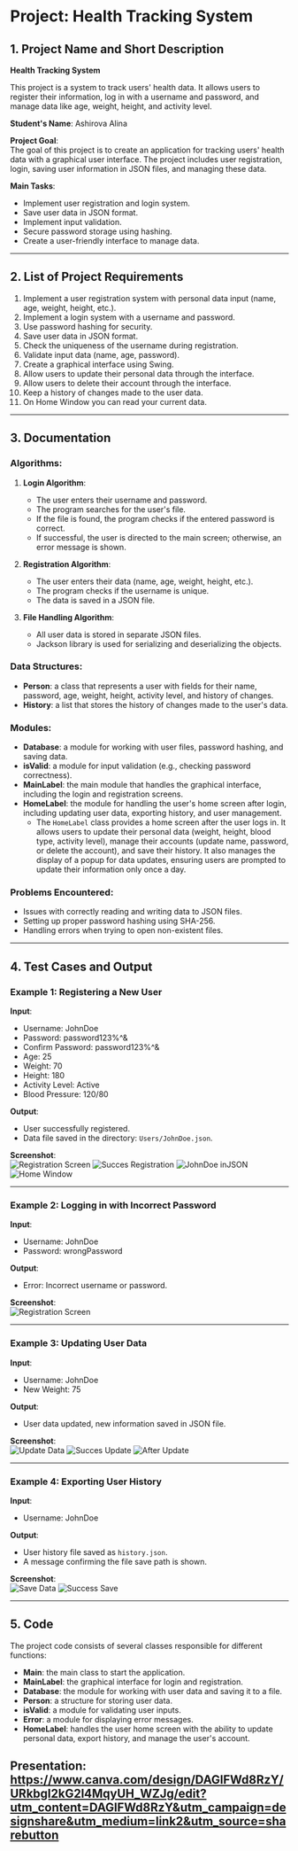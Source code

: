 # Project: Health Tracking System

## 1. Project Name and Short Description

**Health Tracking System**

This project is a system to track users' health data. It allows users to register their information, log in with a username and password, and manage data like age, weight, height, and activity level.

**Student's Name**: Ashirova Alina

**Project Goal**:  
The goal of this project is to create an application for tracking users' health data with a graphical user interface. The project includes user registration, login, saving user information in JSON files, and managing these data.

**Main Tasks**:
- Implement user registration and login system.
- Save user data in JSON format.
- Implement input validation.
- Secure password storage using hashing.
- Create a user-friendly interface to manage data.

---

## 2. List of Project Requirements

1. Implement a user registration system with personal data input (name, age, weight, height, etc.).
2. Implement a login system with a username and password.
3. Use password hashing for security.
4. Save user data in JSON format.
5. Check the uniqueness of the username during registration.
6. Validate input data (name, age, password).
7. Create a graphical interface using Swing.
8. Allow users to update their personal data through the interface.
9. Allow users to delete their account through the interface.
10. Keep a history of changes made to the user data.
11. On Home Window you can read your current data.
---

## 3. Documentation

### Algorithms:
1. **Login Algorithm**:
   - The user enters their username and password.
   - The program searches for the user's file.
   - If the file is found, the program checks if the entered password is correct.
   - If successful, the user is directed to the main screen; otherwise, an error message is shown.

2. **Registration Algorithm**:
   - The user enters their data (name, age, weight, height, etc.).
   - The program checks if the username is unique.
   - The data is saved in a JSON file.

3. **File Handling Algorithm**:
   - All user data is stored in separate JSON files.
   - Jackson library is used for serializing and deserializing the objects.

### Data Structures:
- **Person**: a class that represents a user with fields for their name, password, age, weight, height, activity level, and history of changes.
- **History**: a list that stores the history of changes made to the user's data.

### Modules:
- **Database**: a module for working with user files, password hashing, and saving data.
- **isValid**: a module for input validation (e.g., checking password correctness).
- **MainLabel**: the main module that handles the graphical interface, including the login and registration screens.
- **HomeLabel**: the module for handling the user's home screen after login, including updating user data, exporting history, and user management.
  - The `HomeLabel` class provides a home screen after the user logs in. It allows users to update their personal data (weight, height, blood type, activity level), manage their accounts (update name, password, or delete the account), and save their history. It also manages the display of a popup for data updates, ensuring users are prompted to update their information only once a day.

### Problems Encountered:
- Issues with correctly reading and writing data to JSON files.
- Setting up proper password hashing using SHA-256.
- Handling errors when trying to open non-existent files.

---

## 4. Test Cases and Output

### Example 1: Registering a New User
**Input**:
- Username: JohnDoe
- Password: password123%^&
- Confirm Password: password123%^&
- Age: 25
- Weight: 70
- Height: 180
- Activity Level: Active
- Blood Pressure: 120/80

**Output**:
- User successfully registered.
- Data file saved in the directory: `Users/JohnDoe.json`.

**Screenshot**:  
![Registration Screen](images/Registration.png)
![Succes Registration](images/SuccesRegistration.png)
![JohnDoe inJSON](images/JohnDoe_inJSON.png)
![Home Window](images/HomeWindow.png)

---

### Example 2: Logging in with Incorrect Password
**Input**:
- Username: JohnDoe
- Password: wrongPassword

**Output**:
- Error: Incorrect username or password.

**Screenshot**:  
![Registration Screen](images/Error_Login.png)

---

### Example 3: Updating User Data
**Input**:
- Username: JohnDoe
- New Weight: 75

**Output**:
- User data updated, new information saved in JSON file.

**Screenshot**:  
![Update Data](images/Update_Data.png)
![Succes Update](images/Succes_Update.png)
![After Update](images/AfterUpdate.png)

---


### Example 4: Exporting User History
**Input**:
- Username: JohnDoe

**Output**:
- User history file saved as `history.json`.
- A message confirming the file save path is shown.

**Screenshot**:  
![Save Data](images/SaveData.png)
![Success Save](images/SuccesSave.png)

---


## 5. Code

The project code consists of several classes responsible for different functions:
- **Main**: the main class to start the application.
- **MainLabel**: the graphical interface for login and registration.
- **Database**: the module for working with user data and saving it to a file.
- **Person**: a structure for storing user data.
- **isValid**: a module for validating user inputs.
- **Error**: a module for displaying error messages.
- **HomeLabel**: handles the user home screen with the ability to update personal data, export history, and manage the user's account.


## Presentation: https://www.canva.com/design/DAGlFWd8RzY/URkbgI2kG2l4MqyUH_WZJg/edit?utm_content=DAGlFWd8RzY&utm_campaign=designshare&utm_medium=link2&utm_source=sharebutton
